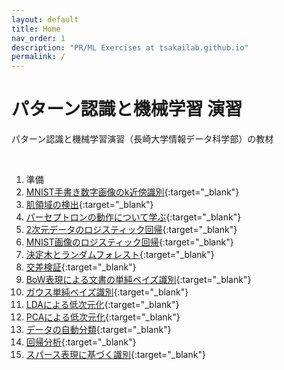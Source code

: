 ```yaml
---
layout: default
title: Home
nav_order: 1
description: "PR/ML Exercises at tsakailab.github.io"
permalink: /
---
```


# パターン認識と機械学習 演習
パターン認識と機械学習演習（長崎大学情報データ科学部）の教材

<br>

1. 準備
2. [MNIST手書き数字画像のk近傍識別](https://colab.research.google.com/github/tsakailab/prml/blob/master/ipynb/ex_MNIST_knn_classification.ipynb){:target="_blank"}
3. [肌領域の検出](https://colab.research.google.com/github/tsakailab/prml/blob/master/ipynb/ex_color_space_skin_detection.ipynb){:target="_blank"}
4. [パーセプトロンの動作について学ぶ](https://colab.research.google.com/github/tsakailab/prml/blob/master/ipynb/ex_Perceptrons.ipynb){:target="_blank"}
5. [2次元データのロジスティック回帰](https://colab.research.google.com/github/tsakailab/prml/blob/master/ipynb/ex_rnd2d_LogisticRegression.ipynb){:target="_blank"}
6. [MNIST画像のロジスティック回帰](https://colab.research.google.com/github/tsakailab/prml/blob/master/ipynb/ex_MNIST_LogisticRegression.ipynb){:target="_blank"}
7. [決定木とランダムフォレスト](https://colab.research.google.com/github/tsakailab/prml/blob/master/ipynb/ex_Trees_Forests.ipynb){:target="_blank"}
8. [交差検証](https://colab.research.google.com/github/tsakailab/prml/blob/master/ipynb/ex_CrossValidation.ipynb){:target="_blank"}
9. [BoW表現による文書の単純ベイズ識別](https://colab.research.google.com/github/tsakailab/prml/blob/master/ipynb/ex_BoW_NaiveBayes.ipynb){:target="_blank"}
10. [ガウス単純ベイズ識別](https://colab.research.google.com/github/tsakailab/prml/blob/master/ipynb/ex_GaussianNaiveBayes.ipynb){:target="_blank"}
11. [LDAによる低次元化](https://colab.research.google.com/github/tsakailab/prml/blob/master/ipynb/ex_MNIST_LDAembedding.ipynb){:target="_blank"}
12. [PCAによる低次元化](https://colab.research.google.com/github/tsakailab/prml/blob/master/ipynb/ex_MNIST_PCA.ipynb){:target="_blank"}
13. [データの自動分類](https://colab.research.google.com/github/tsakailab/prml/blob/master/ipynb/ex_Clustering.ipynb){:target="_blank"}
14. [回帰分析](https://colab.research.google.com/github/tsakailab/prml/blob/master/ipynb/ex_Regression.ipynb){:target="_blank"}
15. [スパース表現に基づく識別](https://colab.research.google.com/github/tsakailab/prml/blob/master/ipynb/ex_SRC.ipynb){:target="_blank"}
